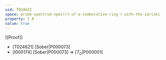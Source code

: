 ```yaml
---
uid: T024622
space: prime-spectrum-spec(r)-of-a-commutative-ring-r-with-the-zariski-topology
property: t_0
value: true
---
```

[[Proof]]

* [T024621] [Sober|P000073]
* [I000174] [Sober|P000073] => [$T_0$|P000001]

